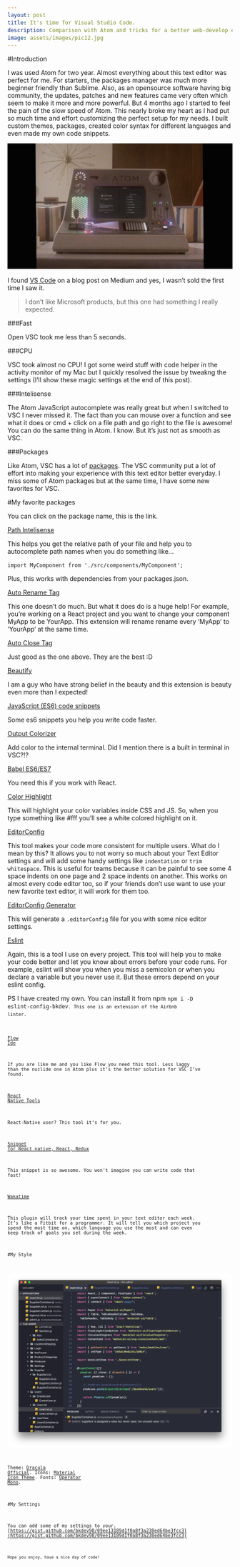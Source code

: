 ```yaml
---
layout: post
title: It's time for Visual Studio Code.
description: Comparison with Atom and tricks for a better web-develop environment on VS Code (include React & ES6/7).
image: assets/images/pic12.jpg
---
```


#Introduction

I was used Atom for two year. Almost everything about this text editor was perfect for me. For starters, the packages manager was much more beginner friendly than Sublime. Also, as an opensource software having big community, the updates, patches and new features came very often which seem to make it more and more powerful. But 4 months ago I started to feel the pain of the slow speed of Atom. This nearly broke my heart as I had put so much time and effort customizing the perfect setup for my needs. I built custom themes, packages, created color syntax for different languages and even made my own code snippets.

<span class="image fit"><img src="/assets/images/vscode/pic1.jpg" alt="Always love this time when I was pretty excited about Atom, especially it's logo, so much equal to React's :))" /></span>

I found [VS Code](https://code.visualstudio.com/) on a blog post on Medium and yes, I wasn’t sold the first time I saw it.

<blockquote>I don’t like Microsoft products, but this one had something I really expected.</blockquote>

###Fast

Open VSC took me less than 5 seconds.

###CPU

VSC took almost no CPU! I got some weird stuff with code helper in the activity monitor of my Mac but I quickly resolved the issue by tweakng the settings (I’ll show these magic settings at the end of this post).

###Intelisense

The Atom JavaScript autocomplete was really great but when I switched to VSC I never missed it. The fact than you can mouse over a function and see what it does or cmd + click on a file path and go right to the file is awesome! You can do the same thing in Atom. I know. But it’s just not as smooth as VSC.

###Packages

Like Atom, VSC has a lot of [packages](https://marketplace.visualstudio.com/VSCode). The VSC community put a lot of effort into making your experience with this text editor better everyday. I miss some of Atom packages but at the same time, I have some new favorites for VSC.

#My favorite packages

You can click on the package name, this is the link.

[Path Intelisense](https://marketplace.visualstudio.com/items?itemName=christian-kohler.path-intellisense)

This helps you get the relative path of your file and help you to autocomplete path names when you do something like…

<pre><code>import MyComponent from './src/components/MyComponent';</code></pre>

Plus, this works with dependencies from your packages.json.

[Auto Rename Tag](https://marketplace.visualstudio.com/items?itemName=formulahendry.auto-rename-tag)

This one doesn’t do much. But what it does do is a huge help! For example, you’re working on a React project and you want to change your component MyApp to be YourApp. This extension will rename rename every ‘MyApp’ to ‘YourApp’ at the same time.

[Auto Close Tag](https://marketplace.visualstudio.com/items?itemName=formulahendry.auto-close-tag)

Just good as the one above. They are the best :D

[Beautify](https://marketplace.visualstudio.com/items?itemName=HookyQR.beautify)

I am a guy who have strong belief in the beauty and this extension is beauty even more than I expected!

[JavaScript (ES6) code snippets](https://marketplace.visualstudio.com/items?itemName=xabikos.JavaScriptSnippets)

Some es6 snippets you help you write code faster.

[Output Colorizer](https://marketplace.visualstudio.com/items?itemName=IBM.output-colorizer)

Add color to the internal terminal. Did I mention there is a built in terminal in VSC?!?

[Babel ES6/ES7](https://marketplace.visualstudio.com/items?itemName=dzannotti.vscode-babel-coloring)

You need this if you work with React.

[Color Highlight](https://marketplace.visualstudio.com/items?itemName=naumovs.color-highlight)

This will highlight your color variables inside CSS and JS. So, when you type something like #fff you’ll see a white colored highlight on it.

[EditorConfig](https://marketplace.visualstudio.com/items?itemName=EditorConfig.EditorConfig)

This tool makes your code more consistent for multiple users. What do I mean by this? It allows you to not worry so much about your Text Editor settings and will add some handy settings like <code>indentation</code> or <code>trim whitespace</code>. This is useful for teams because it can be painful to see some 4 space indents on one page and 2 space indents on another. This works on almost every code editor too, so if your friends don’t use want to use your new favorite text editor, it will work for them too.

[EditorConfig Generator](https://marketplace.visualstudio.com/items?itemName=nepaul.editorconfiggenerator)

This will generate a <code>.editorConfig</code> file for you with some nice editor settings.

[Eslint](https://marketplace.visualstudio.com/items?itemName=dbaeumer.vscode-eslint)

Again, this is a tool I use on every project. This tool will help you to make your code better and let you know about errors before your code runs. For example, eslint will show you when you miss a semicolon or when you declare a variable but you never use it. But these errors depend on your eslint config.

PS I have created my own. You can install it from npm <code>npm i -D eslint-config-bkdev<code>. This one is an extension of the Airbnb linter.

[Flow Ide](https://marketplace.visualstudio.com/items?itemName=gcazaciuc.vscode-flow-ide)

If you are like me and you like Flow you need this tool. Less laggy than the nuclide one in Atom plus it’s the better solution for VSC I’ve found.

[React Native Tools](https://marketplace.visualstudio.com/items?itemName=vsmobile.vscode-react-native)

React-Native user? This tool it’s for you.

[Snippet for React native, React, Redux](https://marketplace.visualstudio.com/items?itemName=EQuimper.react-native-react-redux#review-details)

This snippet is so awesome. You won't imagine you can write code that fast!

[Wakatime](https://marketplace.visualstudio.com/items?itemName=WakaTime.vscode-wakatime)

This plugin will track your time spent in your text editor each week. It’s like a Fitbit for a programmer. It will tell you which project you spend the most time on, which language you use the most and can even keep track of goals you set during the week.

#My Style

<span class="image fit"><img src="/assets/images/vscode/pic2.jpg"/></span>

Theme: [Dracula Official](https://marketplace.visualstudio.com/items?itemName=dracula-theme.theme-dracula).
Icons: [Material Icon Theme](https://marketplace.visualstudio.com/items?itemName=PKief.material-icon-theme).
Fonts: [Operator Mono](https://www.typography.com/blog/introducing-operator).

#My Settings

You can add some of my settings to your.
[https://gist.github.com/bkdev98/09ee13189d1f0a8f3a238ed64be3fcc3](https://gist.github.com/bkdev98/09ee13189d1f0a8f3a238ed64be3fcc3)

<pre><code>Hope you enjoy, have a nice day of code!</code></pre>